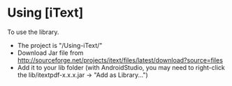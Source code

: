 # Using [iText]

To use the library.
  - The project is "/Using-iText/"
  - Download Jar file from http://sourceforge.net/projects/itext/files/latest/download?source=files
  - Add it to your lib folder (with AndroidStudio, you may need to right-click the lib/itextpdf-x.x.x.jar -> "Add as Library...")
